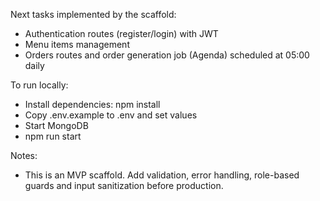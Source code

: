 Next tasks implemented by the scaffold:

- Authentication routes (register/login) with JWT
- Menu items management
- Orders routes and order generation job (Agenda) scheduled at 05:00 daily

To run locally:
- Install dependencies: npm install
- Copy .env.example to .env and set values
- Start MongoDB
- npm run start

Notes:
- This is an MVP scaffold. Add validation, error handling, role-based guards and input sanitization before production.

